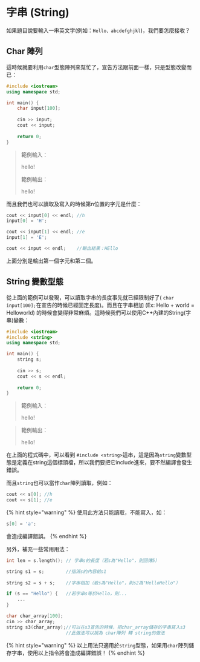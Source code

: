 # 字串 \(String\)

如果題目說要輸入一串英文字\(例如：`Hello、abcdefghjkl`\)，我們要怎麼接收？

## Char 陣列

這時候就要利用`char`型態陣列來幫忙了，宣告方法跟前面一樣，只是型態改變而已：

```cpp
#include <iostream>
using namespace std;

int main() {
    char input[100];
    
    cin >> input;
    cout << input;
    
    return 0;
}
```

> 範例輸入：
>
> hello!
>
> 範例輸出：
>
> hello!

而且我們也可以讀取及寫入的時候第n位置的字元是什麼：

```cpp
cout << input[0] << endl; //h
input[0] = 'H';

cout << input[1] << endl; //e
input[1] = 'E';

cout << input << endl;    //輸出結果：HEllo
```

上面分別是輸出第一個字元和第二個。

## String 變數型態

從上面的範例可以發現，可以讀取字串的長度事先就已經限制好了\( `char input[100];`在宣告的時候已經固定長度\)。而且在字串相加 \(Ex: Hello + world = Helloworld\) 的時候會變得非常麻煩。這時候我們可以使用C++內建的String\(字串\)變數：

```cpp
#include <iostream>
#include <string>
using namespace std;

int main() {
    string s;
    
    cin >> s;
    cout << s << endl;
    
    return 0;
}
```

> 範例輸入：
>
> hello!

> 範例輸出：
>
> hello!

在上面的程式碼中，可以看到 `#include <string>`這串，這是因為`string`變數型態是定義在string這個標頭檔，所以我們要把它include進來，要不然編譯會發生錯誤。

而且`string`也可以當作`char`陣列讀取，例如：

```cpp
cout << s[0]; //h
cout << s[1]; //e
```

{% hint style="warning" %}
使用此方法只能讀取，不能寫入，如：

```cpp
s[0] = 'a';
```

會造成編譯錯誤。
{% endhint %}

另外，補充一些常用用法：

```cpp
int len = s.length(); // 字串s的長度（若s為"Hello"，則回傳5）

string s1 = s;        //指派s的內容給s1
                      
string s2 = s + s;    //字串相加（若s為"Hello"，則s2為"HelloHello"）

if (s == "Hello") {   //若字串s等於Hello，則...
    ...
}

char char_array[100];
cin >> char_array;
string s3(char_array);//可以在s3宣告的時候，把char_array儲存的字串寫入s3
                      //此做法可以視為 char陣列 轉 string的做法
```

{% hint style="warning" %}
以上用法只適用於`string`型態，如果用`char`陣列儲存字串，使用以上指令將會造成編譯錯誤！
{% endhint %}

